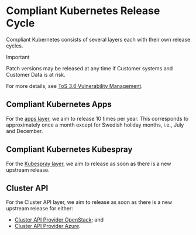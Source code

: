 # Compliant Kubernetes Release Cycle

Compliant Kubernetes consists of several layers each with their own release cycles.

> [!IMPORTANT]
> Patch versions may be released at any time if Customer systems and Customer Data is at risk.
>
> For more details, see [ToS 3.6 Vulnerability Management](https://elastisys.com/legal/terms-of-service/#36-vulnerability-management).

## Compliant Kubernetes Apps

For the [apps layer](https://github.com/elastisys/compliantkubernetes-apps/), we aim to release 10 times per year.
This corresponds to approximately once a month except for Swedish holiday months, i.e., July and December.

## Compliant Kubernetes Kubespray

For the [Kubespray layer](https://github.com/elastisys/compliantkubernetes-kubespray/), we aim to release as soon as there is a new upstream release.

## Cluster API

For the Cluster API layer, we aim to release as soon as there is a new upstream release for either:

- [Cluster API Provider OpenStack](https://cluster-api-openstack.sigs.k8s.io/); and
- [Cluster API Provider Azure](https://capz.sigs.k8s.io/).
